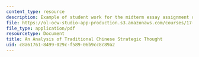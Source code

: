 ```yaml
---
content_type: resource
description: Example of student work for the midterm essay assignment of the course.
file: https://ol-ocw-studio-app-production.s3.amazonaws.com/courses/17-407-chinese-foreign-policy-international-relations-and-strategy-spring-2009/c8a617618499029cf58906b9cc8c89a2_MIT17_407S09_midterm1.pdf
file_type: application/pdf
resourcetype: Document
title: An Analysis of Traditional Chinese Strategic Thought
uid: c8a61761-8499-029c-f589-06b9cc8c89a2
---
```

